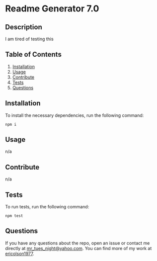# Readme Generator 7.0


## Description
I am tired of testing this

## Table of Contents
1. [Installation](#installation)
2. [Usage](#usage)
3. [Contribute](#contribute)
4. [Tests](#tests)
5. [Questions](#questions)


## Installation
To install the necessary dependencies, run the following command:
    
    npm i

## Usage
n/a

## Contribute
n/a

## Tests
To run tests, run the following command:
    
    npm test

## Questions
If you have any questions about the repo, open an issue or contact me directly at mr_tues_night@yahoo.com. You can find more of my work at [ericolson1977](https://github.com/ericolson1977).


